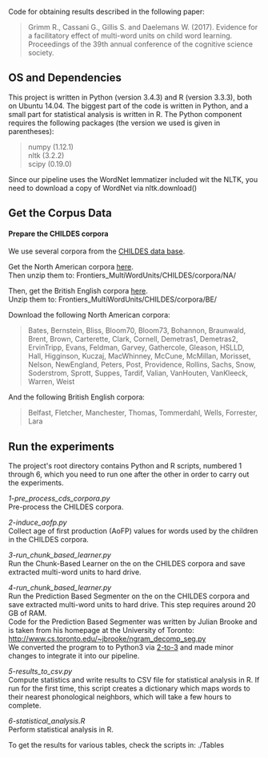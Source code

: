 Code for obtaining results described in the following paper:

> Grimm R., Cassani G., Gillis S. and Daelemans W. (2017). Evidence for a facilitatory effect of multi-word units on child word learning. Proceedings of the 39th annual conference of the cognitive science society.

## OS and Dependencies

This project is written in Python (version 3.4.3) and R (version 3.3.3), both on Ubuntu 14.04. The biggest part of the code is written in Python, and a small part for statistical analysis is written in R. 
The Python component requires the following packages (the version we used is given in parentheses):
> numpy (1.12.1)  
nltk (3.2.2)   
scipy (0.19.0)  

Since our pipeline uses the WordNet lemmatizer included wit the NLTK, you need to download a copy of WordNet via nltk.download()

## Get the Corpus Data

#### Prepare the CHILDES corpora 

We use several corpora from the [CHILDES data base](http://childes.talkbank.org/).  

Get the North American corpora [here](http://childes.talkbank.org/data-xml/Eng-NA/).    
Then unzip them to: Frontiers_MultiWordUnits/CHILDES/corpora/NA/

Then, get the British English corpora [here](http://childes.talkbank.org/data-xml/Eng-UK/).  
Unzip them to: Frontiers_MultiWordUnits/CHILDES/corpora/BE/

Download the following North American corpora:
> Bates, Bernstein, Bliss, Bloom70, Bloom73, Bohannon, Braunwald, Brent, Brown, Carterette, Clark, Cornell, Demetras1, Demetras2, ErvinTripp, Evans, Feldman, Garvey, Gathercole,  Gleason, HSLLD, Hall, Higginson, Kuczaj, MacWhinney, McCune, McMillan, Morisset, Nelson, NewEngland, Peters, Post, Providence, Rollins, Sachs, Snow, Soderstrom, Sprott, Suppes, Tardif, Valian, VanHouten, VanKleeck, Warren, Weist

And the following British English corpora:  
> Belfast, Fletcher, Manchester, Thomas, Tommerdahl, Wells, Forrester, Lara

## Run the experiments 

The project's root directory contains Python and R scripts, numbered 1 through 6, which you need to run one after the other in order to carry out the experiments. 

*1-pre_process_cds_corpora.py*      
Pre-process the CHILDES corpora.

*2-induce_aofp.py*       
Collect age of first production (AoFP) values for words used by the children in the CHILDES corpora.

*3-run_chunk_based_learner.py*        
Run the Chunk-Based Learner on the on the CHILDES corpora and save extracted multi-word units to hard drive.

*4-run_chunk_based_learner.py*        
Run the Prediction Based Segmenter on the on the CHILDES corpora and save extracted multi-word units to hard drive. This step requires around 20 GB of RAM.  
Code for the Prediction Based Segmenter was written by Julian Brooke and is taken from his homepage at the University of Toronto: http://www.cs.toronto.edu/~jbrooke/ngram_decomp_seg.py  
We converted the program to to Python3 via [2-to-3](https://docs.python.org/2/library/2to3.html) and made minor changes to integrate it into our pipeline. 

*5-results_to_csv.py*  
Compute statistics and write results to CSV file for statistical analysis in R. If run for the first time, this script creates a dictionary which maps words to their nearest phonological neighbors, which will take a few hours to complete.

*6-statistical_analysis.R*  
Perform statistical analysis in R.

To get the results for various tables, check the scripts in: ./Tables
